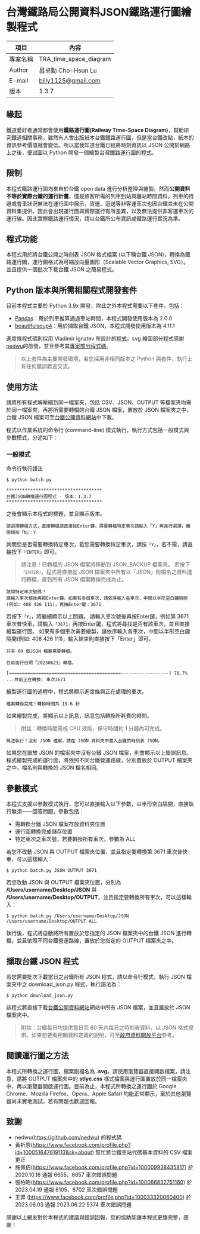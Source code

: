 # 台灣鐵路局公開資料JSON鐵路運行圖繪製程式

|項目|內容|
|---|---|
|專案名稱|TRA_time_space_diagram|
|Author|呂卓勳 Cho-Hsun Lu|
|E-mail|billy1125@gmail.com|
|版本|1.3.7|

## 緣起

鐵道愛好者通常都會使用**鐵路運行圖(Railway Time-Space Diagram)**，幫助研究鐵道相關事務，雖然有人會出版紙本台鐵鐵路運行圖，但是當台鐵改點，紙本的資訊參考價值就會變低。所以當我知道台鐵已經將時刻資訊以 JSON 公開於網路上之後，便試圖以 Python 開發一個繪製台灣鐵路運行圖的程式。

## 限制

本程式鐵路運行圖均來自於台鐵 open data 進行分析整理與繪製。然而**公開資料不等於實際台鐵的運行計畫**，僅是旅客所需的列車到站與離站時間資料，列車的待避或會車狀況無法在運行圖中展示，貨運、迴送等非客運車次也因台鐵並未在公開資料集提供。因此會出現運行圖與實際運行有所差異，以及無法提供非客運車次的運行線。因此實際鐵路運行情況，請以台鐵所公布資訊或鐵路運行實況為準。

## 程式功能

本程式用於將台鐵公開之時刻表 JSON 格式檔案 (以下稱台鐵 JSON)，轉換為鐵路運行圖，運行圖格式為可縮放向量圖形（Scalable Vector Graphics, SVG）。並且提供一個批次下載台鐵 JSON 之簡易程式。

## Python 版本與所需相關程式開發套件

目前本程式主要於 Python 3.9x 開發，除此之外本程式需要以下套件，包括：

* [Pandas](https://github.com/pandas-dev/pandas)：用於列車推算通過車站時間，本程式開發使用版本為 2.0.0
* [beautifulsoup4](https://github.com/getanewsletter/BeautifulSoup4)：用於擷取台鐵 JSON，本程式開發使用版本為 4.11.1

進度條程式碼則採用 Vladimir Ignatev 所設計的[程式](https://gist.github.com/davincif/3e1cb5ef1c4007d4f5ca690d68db8e7b)。svg 繪圖部分程式感謝 [nedwu](https://github.com/nedwu)的啟發，並且參考其[專案部分程式碼](https://github.com/nedwu/TRAOpenDataDiagramer)。

> 以上套件為主要開發環境，若您採用非相同版本之 Python 與套件，執行上有任何錯誤歡迎交流。

## 使用方法

請將所有程式解壓縮到同一檔案夾，包括 CSV、JSON、OUTPUT 等檔案夾均需於同一檔案夾，再將所需要轉檔的台鐵 JSON 檔案，置放於 JSON 檔案夾之中，台鐵 JSON 檔案可至[台鐵公開資料網站](http://163.29.3.98/json/)中下載。

程式以作業系統的命令行 (command-line) 模式執行，執行方式包括一般模式與參數模式，分述如下：

### 一般模式

命令行執行語法

```
$ python batch.py
```

```
************************************
台鐵JSON轉檔運行圖程式 - 版本：1.3.7
************************************
```
之後會顯示本程式的標題，並且顯示版本。
```
請選擇轉檔方式，直接轉檔請直接按Enter鍵，需要轉檔特定車次請輸入「Y」再進行選擇，離開請按「N」：Y
```
詢問您是否需要轉換特定車次，若您需要轉換特定車次，請按`「Y」`，若不需，請直接按下`「ENTER」`即可。
> 請注意！已轉檔的 JSON 檔案將移動到 JSON_BACKUP 檔案夾。
若按下`「ENTER」`，程式將直接就 JSON 檔案夾中所有以「JSON」附檔名之資料進行轉檔，直到所有 JSON 檔案轉換完成為止。
```
請問特定車次號碼？
請輸入車次號後再按Enter鍵。如果有多個車次，請依序輸入各車次，中間以半形空白鍵隔開(例如: 408 426 111)，再按Enter鍵：3671
```
若按下`「Y」`，將繼續顯示以上問題。
請輸入車次號後再按Enter鍵，例如第 3671 車次普快車，請輸入`「3671」`再按Enter鍵，程式將尋找是否有該車次，並且直接繪製運行圖。
如果有多個車次需要繪製，請依序輸入各車次，中間以半形空白鍵隔開(例如: 408 426 111)，輸入結束則直接按下「Enter」即可。
```
共有 60 個JSON 檔案需要轉檔。

目前進行日期「20230623」轉檔。

[==========================================------------------] 70.7% ...目前正在轉換: 車次3671
```
繪製運行圖的過程中，程式將顯示進度條與正在處理的車次。
```
檔案轉換完成！轉換時間共 15.6 秒
```
如果繪製完成，將顯示以上訊息，訊息包括轉換所耗費的時間。

> 附註：轉換時間需視 CPU 效能，保守時間約 1 分鐘內可完成。
```
無法執行！沒有 JSON 檔案，請在 JSON 資料夾中置入台鐵的時刻表 JSON。
```
如果您在置放 JSON 的檔案夾中沒有台鐵 JSON 檔案，則會顯示以上錯誤訊息。
程式繪製完成的運行圖，將依照不同台鐵營運路線，分別置放於 OUTPUT 檔案夾之中，檔名則與轉換的 JSON 檔名相同。

## 參數模式

本程式支援以參數模式執行，您可以直接輸入以下參數，以半形空白隔開，直接執行無須一一回答問題。參數包括：

* 需轉換台鐵 JSON 檔案存放資料夾位置
* 運行圖轉換完成儲存位置
* 特定車次之車次號，若要轉換所有車次，參數為 ALL

若您不改動 JSON 與 OUTPUT 檔案夾位置，並且指定要轉換第 3671 車次普快車，可以這樣輸入：

```
$ python batch.py JSON OUTPUT 3671
```

若您改動 JSON 與 OUTPUT 檔案夾位置，分別為 **/Users/username/Desktop/JSON** 與 **/Users/username/Desktop/OUTPUT**，並且指定要轉換所有車次，可以這樣輸入：

```
$ python batch.py /Users/username/Desktop/JSON /Users/username/Desktop/OUTPUT ALL
```

執行後，程式將自動將所有置放於您指定的 JSON 檔案夾中的台鐵 JSON 進行轉檔，並且依照不同台鐵營運路線，置放於您指定的 OUTPUT 檔案夾之中。

## 擷取台鐵 JSON 程式

若您需要批次下載當日之台鐵所有 JSON 程式，請以命令行模式，執行 JSON 檔案夾中之 download_json.py 程式，執行語法為：

```
$ python download_json.py
```

該程式將直接下載[台鐵公開資料網站](http://ods.railway.gov.tw/tra-ods-web/ods/download/dataResource/railway_schedule/JSON/list)網站中所有 JSON 檔案，並且置放於 JSON 檔案夾中。

> 附註：台鐵每日均提供當日至 60 天內每日之時刻表資料，以 JSON 格式提供。如果想要看相關資料定義的說明，可至[政府資料開放平台](https://data.gov.tw/dataset/6138)參考。

## 閱讀運行圖之方法

本程式所轉換之運行圖，檔案副檔名為 **.svg**，請使用瀏覽器直接開啟檔案，請注意，請將 OUTPUT 檔案夾中的 **stlye.css** 樣式檔案與運行圖置放於同一檔案夾中，再以瀏覽器開啟運行圖。目前為止，本程式所轉換之運行圖於 Google Chrome、Mozilla Firefox、Opera、Apple Safari 均能正常顯示，至於其他瀏覽器尚未實地測試，若有問題也歡迎回報。

## 致謝

* nedwu(https://github.com/nedwu) 的程式碼
* 黃祈恩(https://www.facebook.com/profile.php?id=100051647619113&sk=about) 幫忙將台鐵車站代碼基本資料的 CSV 檔案更正
* 施佩佶(https://www.facebook.com/profile.php?id=100009938435817) 於 2020.10.16 通報 6655、6657 車次錯誤問題
* 張柏皓(https://www.facebook.com/profile.php?id=100066832751160) 於 2023.04.19 通報 6105、6702 車次錯誤問題
* 王羿
(https://www.facebook.com/profile.php?id=100033320060400) 於 2023.06.03 通報 2023.06.22 5374 車次錯誤問題

感謝以上網友對於本程式的建議與錯誤回報，您的協助能讓本程式更臻完整，感謝！